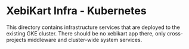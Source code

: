 # XebiKart Infra - Kubernetes

This directory contains infrastructure services that are deployed to the
existing GKE cluster. There should be no xebikart app there, only
cross-projects middleware and cluster-wide system services.
